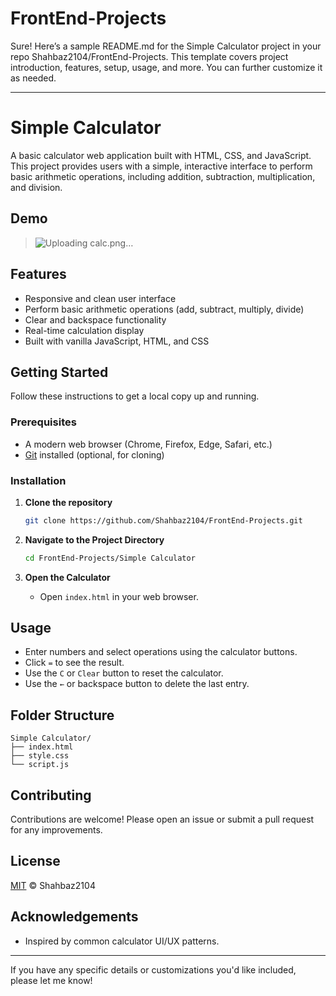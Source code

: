 # FrontEnd-Projects
Sure! Here’s a sample README.md for the Simple Calculator project in your repo Shahbaz2104/FrontEnd-Projects. This template covers project introduction, features, setup, usage, and more. You can further customize it as needed.

---

# Simple Calculator

A basic calculator web application built with HTML, CSS, and JavaScript. This project provides users with a simple, interactive interface to perform basic arithmetic operations, including addition, subtraction, multiplication, and division.

## Demo

> ![Uploading calc.png…]()


## Features

- Responsive and clean user interface
- Perform basic arithmetic operations (add, subtract, multiply, divide)
- Clear and backspace functionality
- Real-time calculation display
- Built with vanilla JavaScript, HTML, and CSS

## Getting Started

Follow these instructions to get a local copy up and running.

### Prerequisites

- A modern web browser (Chrome, Firefox, Edge, Safari, etc.)
- [Git](https://git-scm.com/) installed (optional, for cloning)

### Installation

1. **Clone the repository**
   ```bash
   git clone https://github.com/Shahbaz2104/FrontEnd-Projects.git
   ```

2. **Navigate to the Project Directory**
   ```bash
   cd FrontEnd-Projects/Simple Calculator
   ```

3. **Open the Calculator**
   - Open `index.html` in your web browser.

## Usage

- Enter numbers and select operations using the calculator buttons.
- Click `=` to see the result.
- Use the `C` or `Clear` button to reset the calculator.
- Use the `←` or backspace button to delete the last entry.

## Folder Structure

```
Simple Calculator/
├── index.html
├── style.css
└── script.js
```

## Contributing

Contributions are welcome! Please open an issue or submit a pull request for any improvements.

## License

[MIT](../LICENSE) © Shahbaz2104

## Acknowledgements

- Inspired by common calculator UI/UX patterns.

---

If you have any specific details or customizations you'd like included, please let me know!
